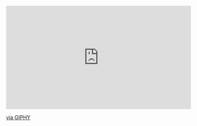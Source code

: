 <br clear="both">

<div style="width:100%;height:0;padding-bottom:56%;position:relative;">
  <iframe src="https://giphy.com/embed/jVAt83ieT49H6ja5Ty" width="100%" height="100%" style="position:absolute" frameBorder="0" class="giphy-embed" allowFullScreen></iframe>
</div><p><a href="https://giphy.com/gifs/xbox-microsoft-e3-2019-jVAt83ieT49H6ja5Ty">via GIPHY</a></p>

###
